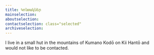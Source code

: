 ```yaml
---
title: Կոնտակներ
mainselection: 
aboutselection: 
contactselection: class="selected" 
archiveselection: 
---
```


I live in a small hut in the mountains of Kumano Kodō on Kii Hantō and would not
like to be contacted.

